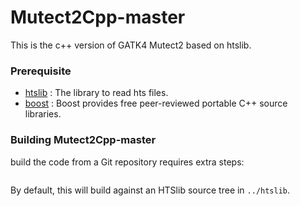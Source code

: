 # Mutect2Cpp-master
This is the c++ version of GATK4 Mutect2 based on htslib.

### Prerequisite
* [htslib](https://github.com/samtools/htslib) : The library to read hts files.
* [boost](https://www.boost.org/) : Boost provides free peer-reviewed portable C++ source libraries.
### Building Mutect2Cpp-master

build the code from a Git repository
requires extra steps:

```sh

```

By default, this will build against an HTSlib source tree in `../htslib`.
